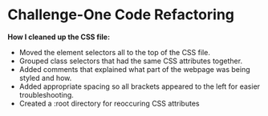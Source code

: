 # Challenge-One Code Refactoring

**How I cleaned up the CSS file:**

* Moved the element selectors all to the top of the CSS file.
* Grouped class selectors that had the same CSS attributes together.
* Added comments that explained what part of the webpage was being styled and how.
* Added appropriate spacing so all brackets appeared to the left for easier troubleshooting.
* Created a :root directory for reoccuring CSS attributes
